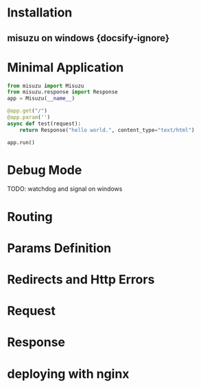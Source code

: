 # Installation

## misuzu on windows {docsify-ignore}

# Minimal Application

```python
from misuzu import Misuzu
from misuzu.response import Response
app = Misuzu(__name__)

@app.get("/")
@app.param('')
async def test(request):
    return Response("hello world.", content_type="text/html")

app.run()
```

# Debug Mode
 TODO: watchdog and signal on windows

# Routing

# Params Definition

# Redirects and Http Errors

# Request

# Response

# deploying with nginx